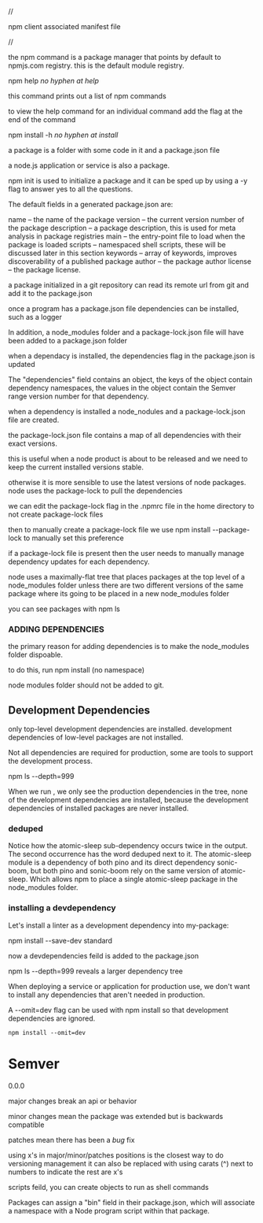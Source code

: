 //

npm client
associated manifest file

//


the npm command is a package
manager that points by default to
npmjs.com registry. this is the
default module registry.


npm help            *no hyphen at help*

this command prints out a list
of npm commands



to view the help command
for an individual command add
the flag at the end of the command

npm install -h          *no hyphen at install*


a package is a folder with some code
in it and a package.json file


a node.js application or service is also
a package.


npm init is used to initialize a package
and it can be sped up by using a -y flag
to answer yes to all the questions.


The default fields in a generated
package.json are:


name – the name of the package
version – the current version
        number of the package
description – a package description, this is 
                used for meta analysis
                in package registries
main – the entry-point file to load when
        the package is loaded
scripts – namespaced shell scripts, these
            will be discussed later
            in this section
keywords – array of keywords, improves
            discoverability
            of a published package
author – the package author
license – the package license.


a package initialized in a git
repository can read
its remote url from
git and add it to the 
package.json


once a program has a package.json
file dependencies can be
installed, such as a logger


In addition, a node_modules
folder
and a package-lock.json file
will have been added to
a package.json folder

when a dependacy is installed,
the dependencies
flag in the package.json is updated

The "dependencies" field
contains an object,
the keys of the object
contain dependency
namespaces, the values in the object contain
the Semver range version number for that dependency.


when a dependency is installed
a node_nodules and a
package-lock.json file are
created.

the package-lock.json
file contains a map of all dependencies
with their exact versions.

this is useful when a node product
is about to be released and we need
to keep the current installed versions
stable.

otherwise it is more sensible to
use the latest versions of node
packages. node uses the package-lock
to pull the dependencies

we can edit the package-lock flag in the
.npmrc file in the home directory
to not create package-lock files



then to manually create a package-lock
file we use  npm install --package-lock
to manually set this preference


if a package-lock file is present
then the user needs to manually
manage dependency updates for each
dependency.

node uses a maximally-flat tree
that places packages at the top
level of a node_modules folder
unless there are two different
versions of the same package where
its going to be placed in a
new node_modules folder

you can see packages with
npm ls


### ADDING DEPENDENCIES

the primary reason for
adding dependencies is to 
make the node_modules folder
dispoable.


to do this, run npm install
(no namespace)

node modules folder should
not be added to git.


## Development Dependencies

only top-level development dependencies
are installed. development dependencies
of low-level packages are not installed.

Not all dependencies are required for
production, some are tools to support the development process.

npm ls --depth=999

When we run , we only see the production dependencies
in the tree, none of the development dependencies are installed,
because the development dependencies of installed packages are never installed.


### deduped

Notice how the atomic-sleep sub-dependency occurs twice in the output. The second occurrence has the word deduped next to it. The atomic-sleep module is a dependency of both pino and its direct dependency sonic-boom, but both pino and sonic-boom rely on the same version of atomic-sleep. Which allows npm to place a single atomic-sleep package in the node_modules folder.

### installing a devdependency

Let's install a linter as a development dependency into my-package:

npm install --save-dev standard


now a devdependencies feild is added
to the package.json

npm ls --depth=999
reveals a larger dependency tree


When deploying a service or application for production use, we don't want to install any dependencies that aren't needed in production.

A --omit=dev flag can be used with npm install so that development dependencies are ignored.

```
npm install --omit=dev
```


# Semver

0.0.0

major changes break an api
or behavior

minor changes mean the package
was extended but is backwards
compatible

patches mean there has
been a *bug* fix



using x's in major/minor/patches
positions is the closest way to
do versioning management
it can also be replaced
with using carats (^) next
to numbers to indicate the rest
are x's


scripts feild, you can create
objects to run as shell commands


Packages can assign a "bin" field
in their package.json, which will
associate a namespace with a Node program
script within that package.

